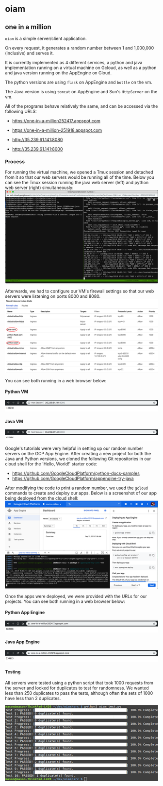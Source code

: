 # oiam
## one in a million

`oiam` is a simple server/client application. 

On every request, it generates a random number between 1 and 1,000,000 (inclusive) and serves it.

It is currently implemented as 4 different services, a python and java
implementation running on a virtual machine on Gcloud, as well as a python and java version running on the AppEngine on Gloud.

The python versions are using `flask` on AppEngine and `bottle` on the vm.

The Java version is using `tomcat` on AppEngine and Sun's `HttpServer` on the vm.

All of the programs behave relatively the same, and can be accessed via
the following URLS:

* https://one-in-a-million252417.appspot.com

* https://one-in-a-million-251918.appspot.com

* http://35.239.61.141:8080

* http://35.239.61.141:8000

### Process

For running the virtual machine, we opened a Tmux session and detached from it so that our web servers would be running all of the time. Below you can see the Tmux session running the java web server (left) and python web server (right) simultaneously:
![tmux](screenshots/tmux.png)


Afterwards, we had to configure our VM's firewall settings so that our web servers were listening on ports 8000 and 8080. 
![firewall](screenshots/firewall.png)

You can see both running in a web browser below:
#### Python VM
![python vm](screenshots/python-vm.png)
#### Java VM
![java vm](screenshots/java-vm.png)

Google's tutorials were very helpful in setting up our random number servers on the GCP App Engine. After creating a new project for both the Java and Python versions, we cloned the following Git repositories in our cloud shell for the 'Hello, World!' starter code:
* https://github.com/GoogleCloudPlatform/python-docs-samples
* https://github.com/GoogleCloudPlatform/appengine-try-java

After modifying the code to print a random number, we used the `gcloud` commands to create and deploy our apps. Below is a screenshot of our app being deployed from the cloud shell:
![tutorial](screenshots/tutorial.png)

Once the apps were deployed, we were provided with the URLs for our projects. You can see both running in a web browser below:
#### Python App Engine
![python ae](screenshots/python-ae.png)
#### Java App Engine
![java ae](screenshots/java-ae.png)
#### Testing
All servers were tested using a python script that took 1000 requests
from the server and looked for duplicates to test for randomness. We
wanted less than 250 duplicates to pass the tests, although often
the sets of 1000 have less than 2 duplicates.

![testing](screenshots/testshot.png)
